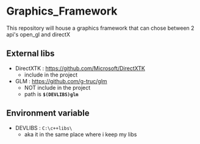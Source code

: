 # Graphics_Framework
This repository will house a graphics framework that can chose between 2 api's open_gl and directX
## External libs 
- DirectXTK :  https://github.com/Microsoft/DirectXTK
    - include in the project 
- GLM : https://github.com/g-truc/glm
    - NOT include in the project 
    - path is __`$(DEVLIBS)glm`__ 
## Environment variable
 - DEVLIBS : `C:\c++libs\`
    - aka it in the same place where i keep my libs 

<!--  - GLFW : https://www.glfw.org/
    - include in the project 
- GLEW : http://glew.sourceforge.net/ 
	- included in the project 

## submodule 
- This project contains 2 submodules 
		- DxShaders : https://github.com/y1z/DxShaders
		- GlShaders : https://github.com/y1z/GlShaders   

## downloading this project from a zip file
download the project then go to the folder called *`scripts`* and run the script called **`updateSubmodule-download.bat`** this will download the submodules this project needs to function.
## cloning this project 
run `git clone https://github.com/y1z/Directx _Framework_Project.git ` then go to the folder called 'scripts' and run the script called **`updateSubmodule-clone.bat`** this will update the submodules the project has.
    -->  
